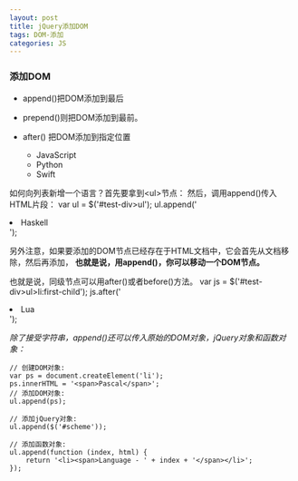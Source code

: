 ```yaml
---
layout: post
title: jQuery添加DOM
tags: DOM-添加
categories: JS
---
```




### 添加DOM
- append()把DOM添加到最后
- prepend()则把DOM添加到最前。
- after()  把DOM添加到指定位置

	<div id="test-div">
	    <ul>
	        <li><span>JavaScript</span></li>
	        <li><span>Python</span></li>
	        <li><span>Swift</span></li>
	    </ul>
	</div>

如何向列表新增一个语言？首先要拿到\<ul\>节点：
然后，调用append()传入HTML片段：
	var ul = $('#test-div>ul');
	ul.append('<li><span>Haskell</span></li>');





另外注意，如果要添加的DOM节点已经存在于HTML文档中，它会首先从文档移除，然后再添加，
**也就是说，用append()，你可以移动一个DOM节点。**


也就是说，同级节点可以用after()或者before()方法。
	var js = $('#test-div>ul>li:first-child');
	js.after('<li><span>Lua</span></li>');





*除了接受字符串，append()还可以传入原始的DOM对象，jQuery对象和函数对象：*

	// 创建DOM对象:
	var ps = document.createElement('li');
	ps.innerHTML = '<span>Pascal</span>';
	// 添加DOM对象:
	ul.append(ps);
	
	// 添加jQuery对象:
	ul.append($('#scheme'));
	
	// 添加函数对象:
	ul.append(function (index, html) {
	    return '<li><span>Language - ' + index + '</span></li>';
	});




